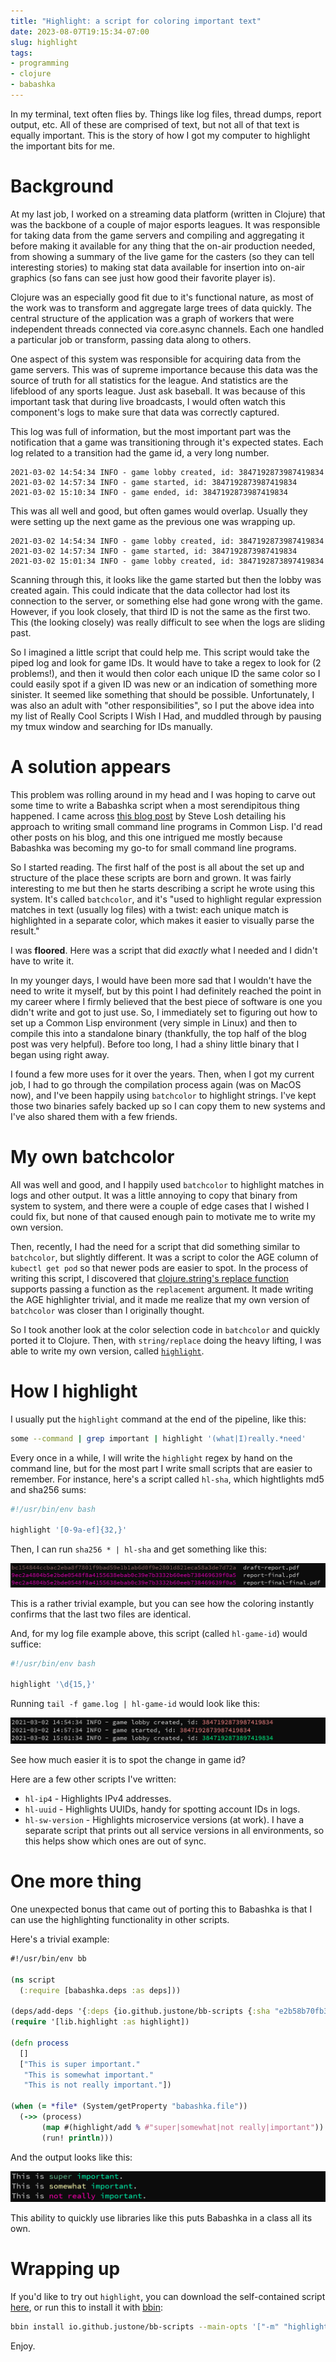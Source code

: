 ```yaml
---
title: "Highlight: a script for coloring important text"
date: 2023-08-07T19:15:34-07:00
slug: highlight
tags:
- programming
- clojure
- babashka
---
```


In my terminal, text often flies by. Things like log files, thread dumps, report output, etc. All of these are comprised of text, but not all of that text is equally important. This is the story of how I got my computer to highlight the important bits for me.

<!--more-->

# Background

At my last job, I worked on a streaming data platform (written in Clojure) that was the backbone of a couple of major esports leagues. It was responsible for taking data from the game servers and compiling and aggregating it before making it available for any thing that the on-air production needed, from showing a summary of the live game for the casters (so they can tell interesting stories) to making stat data available for insertion into on-air graphics (so fans can see just how good their favorite player is).

Clojure was an especially good fit due to it's functional nature, as most of the work was to transform and aggregate large trees of data quickly. The central structure of the application was a graph of workers that were independent threads connected via core.async channels. Each one handled a particular job or transform, passing data along to others.

One aspect of this system was responsible for acquiring data from the game servers. This was of supreme importance because this data was the source of truth for all statistics for the league. And statistics are the lifeblood of any sports league. Just ask baseball. It was because of this important task that during live broadcasts, I would often watch this component's logs to make sure that data was correctly captured.

This log was full of information, but the most important part was the notification that a game was transitioning through it's expected states. Each log related to a transition had the game id, a very long number.

```
2021-03-02 14:54:34 INFO - game lobby created, id: 3847192873987419834
2021-03-02 14:57:34 INFO - game started, id: 3847192873987419834
2021-03-02 15:10:34 INFO - game ended, id: 3847192873987419834
```

This was all well and good, but often games would overlap. Usually they were setting up the next game as the previous one was wrapping up.

```
2021-03-02 14:54:34 INFO - game lobby created, id: 3847192873987419834
2021-03-02 14:57:34 INFO - game started, id: 3847192873987419834
2021-03-02 15:01:34 INFO - game lobby created, id: 3847192873897419834
```

Scanning through this, it looks like the game started but then the lobby was created again. This could indicate that the data collector had lost its connection to the server, or something else had gone wrong with the game. However, if you look closely, that third ID is not the same as the first two. This (the looking closely) was really difficult to see when the logs are sliding past.

So I imagined a little script that could help me. This script would take the piped log and look for game IDs. It would have to take a regex to look for (2 problems!), and then it would then color each unique ID the same color so I could easily spot if a given ID was new or an indication of something more sinister. It seemed like something that should be possible. Unfortunately, I was also an adult with "other responsibilities", so I put the above idea into my list of Really Cool Scripts I Wish I Had, and muddled through by pausing my tmux window and searching for IDs manually.

# A solution appears

This problem was rolling around in my head and I was hoping to carve out some time to write a Babashka script when a most serendipitous thing happened. I came across [this blog post][1] by Steve Losh detailing his approach to writing small command line programs in Common Lisp. I'd read other posts on his blog, and this one intrigued me mostly because Babashka was becoming my go-to for small command line programs.

So I started reading. The first half of the post is all about the set up and structure of the place these scripts are born and grown. It was fairly interesting to me but then he starts describing a script he wrote using this system. It's called `batchcolor`, and it's "used to highlight regular expression matches in text (usually log files) with a twist: each unique match is highlighted in a separate color, which makes it easier to visually parse the result."

I was **floored**. Here was a script that did *exactly* what I needed and I didn't have to write it.

In my younger days, I would have been more sad that I wouldn't have the need to write it myself, but by this point I had definitely reached the point in my career where I firmly believed that the best piece of software is one you didn't write and got to just use. So, I immediately set to figuring out how to set up a Common Lisp environment (very simple in Linux) and then to compile this into a standalone binary (thankfully, the top half of the blog post was very helpful). Before too long, I had a shiny little binary that I began using right away.

I found a few more uses for it over the years. Then, when I got my current job, I had to go through the compilation process again (was on MacOS now), and I've been happily using `batchcolor` to highlight strings. I've kept those two binaries safely backed up so I can copy them to new systems and I've also shared them with a few friends.

# My own batchcolor

All was well and good, and I happily used `batchcolor` to highlight matches in logs and other output. It was a little annoying to copy that binary from system to system, and there were a couple of edge cases that I wished I could fix, but none of that caused enough pain to motivate me to write my own version.

Then, recently, I had the need for a script that did something similar to `batchcolor`, but slightly different. It was a script to color the AGE column of `kubectl get pod` so that newer pods are easier to spot. In the process of writing this script, I discovered that [clojure.string's replace function][2] supports passing a function as the `replacement` argument. It made writing the AGE highlighter trivial, and it made me realize that my own version of `batchcolor` was closer than I originally thought.

So I took another look at the color selection code in `batchcolor` and quickly ported it to Clojure. Then, with `string/replace` doing the heavy lifting, I was able to write my own version, called [`highlight`][3].

# How I highlight

I usually put the `highlight` command at the end of the pipeline, like this:

```bash
some --command | grep important | highlight '(what|I)really.*need'
```

Every once in a while, I will write the `highlight` regex by hand on the command line, but for the most part I write small scripts that are easier to remember. For instance, here's a script called `hl-sha`, which hightlights md5 and sha256 sums:

```bash
#!/usr/bin/env bash

highlight '[0-9a-ef]{32,}'
```

Then, I can run `sha256 * | hl-sha` and get something like this:

![](sha-highlight.png)

This is a rather trivial example, but you can see how the coloring instantly confirms that the last two files are identical.

And, for my log file example above, this script (called `hl-game-id`) would suffice:

```bash
#!/usr/bin/env bash

highlight '\d{15,}'
```

Running `tail -f game.log | hl-game-id` would look like this:

![](game-highlight.png)

See how much easier it is to spot the change in game id?

Here are a few other scripts I've written:
* `hl-ip4` - Highlights IPv4 addresses.
* `hl-uuid` - Highlights UUIDs, handy for spotting account IDs in logs.
* `hl-sw-version` - Highlights microservice versions (at work). I have a separate script that prints out all service versions in all environments, so this helps show which ones are out of sync.

# One more thing

One unexpected bonus that came out of porting this to Babashka is that I can use the highlighting functionality in other scripts.

Here's a trivial example:

```clojure
#!/usr/bin/env bb

(ns script
  (:require [babashka.deps :as deps]))

(deps/add-deps '{:deps {io.github.justone/bb-scripts {:sha "e2b58b70fb365b51cdce2e19a2162721d0f5ceb3"}}})
(require '[lib.highlight :as highlight])

(defn process
  []
  ["This is super important."
   "This is somewhat important."
   "This is not really important."])

(when (= *file* (System/getProperty "babashka.file"))
  (->> (process)
       (map #(highlight/add % #"super|somewhat|not really|important"))
       (run! println)))
```

And the output looks like this:

![](lib-highlight.png)

This ability to quickly use libraries like this puts Babashka in a class all its own.

# Wrapping up

If you'd like to try out `highlight`, you can download the self-contained script [here][4], or run this to install it with [bbin][5]:

```bash
bbin install io.github.justone/bb-scripts --main-opts '["-m" "highlight"]' --as highlight
```

Enjoy.

[1]: https://stevelosh.com/blog/2021/03/small-common-lisp-cli-programs/
[2]: https://clojuredocs.org/clojure.string/replace
[3]: https://github.com/justone/bb-scripts#current-scripts
[4]: https://github.com/justone/bb-scripts/blob/master/uberscripts/highlight
[5]: https://github.com/babashka/bbin

